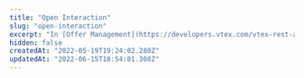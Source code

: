 ```yaml
---
title: "Open Interaction"
slug: "open-interaction"
excerpt: "In [Offer Management](https://developers.vtex.com/vtex-rest-api/docs/sent-offers-integration-guide-connectors), VTEX platform and marketplaces interact with offers through a medium called Interaction. For every action that happens to an offer, whether it is a status notification or a price update, the connector creates an Interaction about it. \n\nThis endpoint creates a new interaction for an SKU so that changes can be applied to an offer. The changes informed by interactions are related to: price, inventory, catalog and status. \n\nUsually, interactions process a single type of change at a time, but it is possible to add data about catalog, price, and inventory simultaneously in the same interaction."
hidden: false
createdAt: "2022-05-19T19:24:02.280Z"
updatedAt: "2022-06-15T18:54:01.308Z"
---
```

